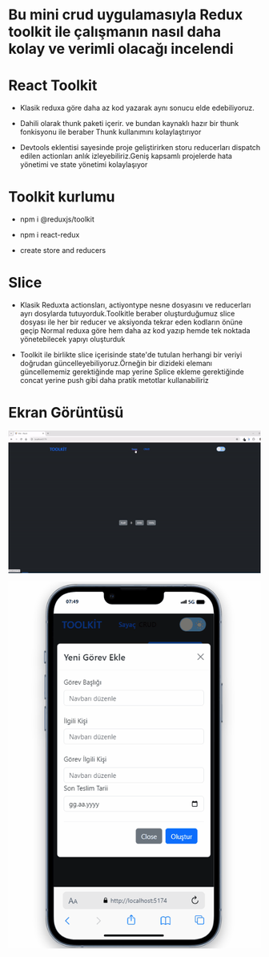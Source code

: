 # Bu mini crud uygulamasıyla Redux toolkit ile çalışmanın nasıl daha kolay ve verimli olacağı incelendi


# React Toolkit

- Klasik reduxa göre daha az kod yazarak aynı sonucu elde edebiliyoruz.

- Dahili olarak thunk paketi içerir. ve bundan kaynaklı hazır bir thunk fonkisyonu ile beraber Thunk kullanımını kolaylaştırıyor

- Devtools eklentisi sayesinde proje geliştirirken storu reducerları dispatch edilen actionları anlık izleyebiliriz.Geniş kapsamlı projelerde hata yönetimi ve state yönetimi kolaylaşıyor

# Toolkit kurlumu 

- npm i @reduxjs/toolkit

- npm i react-redux

- create store and reducers

# Slice 

- Klasik Reduxta actionsları, actiyontype nesne dosyasını ve reducerları ayrı dosylarda tutuyorduk.Toolkitle beraber oluşturduğumuz slice  dosyası ile her bir reducer ve aksiyonda tekrar eden kodların önüne geçip Normal reduxa göre hem daha az kod yazıp hemde tek noktada yönetebilecek yapıyı oluşturduk

- Toolkit ile birlikte slice içerisinde  state'de tutulan herhangi bir veriyi doğrudan güncelleyebiliyoruz.Örneğin bir dizideki elemanı güncellememiz gerektiğinde map yerine Splice  ekleme gerektiğinde  concat yerine push gibi daha pratik metotlar kullanabiliriz

# Ekran Görüntüsü

![](./public/toolkiy.gif)






![](./public/ToolktCrud.gif)
